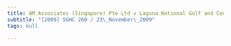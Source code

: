 ```yaml
---
title: AM Associates (Singapore) Pte Ltd v Laguna National Golf and Country Club Ltd
subtitle: "[2009] SGHC 260 / 23\_November\_2009"
tags: null

---
```


